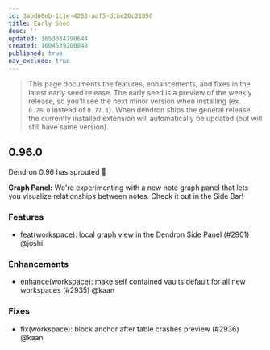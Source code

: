 ```yaml
---
id: 3abd00eb-1c1e-4253-aaf5-dcbe20c21850
title: Early Seed
desc: ''
updated: 1653034790644
created: 1604539200840
published: true
nav_exclude: true
---
```


> This page documents the features, enhancements, and fixes in the latest early seed release. The early seed is a preview of the weekly release, so you'll see the next minor version when installing (ex. `0.78.0` instead of `0.77.1`). When dendron ships the general release, the currently installed extension will automatically be updated (but will still have same version).

## 0.96.0

Dendron 0.96 has sprouted 🌱

**Graph Panel:** We're experimenting with a new note graph panel that lets you visualize relationships between notes. Check it out in the Side Bar!

### Features
- feat(workspace): local graph view in the Dendron Side Panel (#2901) @joshi

### Enhancements
- enhance(workspace): make self contained vaults default for all new workspaces (#2935) @kaan

### Fixes
- fix(workspace): block anchor after table crashes preview (#2936) @kaan
